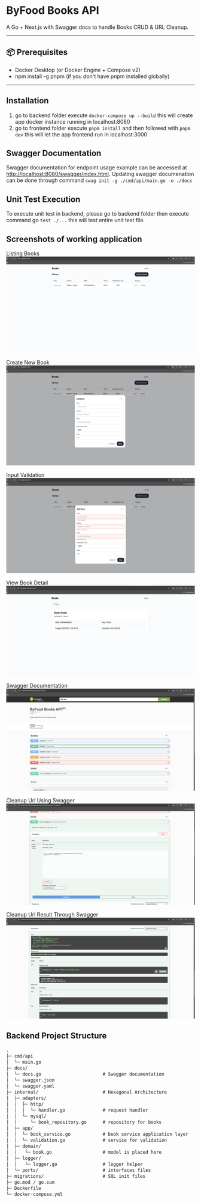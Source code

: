 # ByFood Books API

A Go + Next.js with Swagger docs to handle Books CRUD & URL Cleanup.

---

## 📦 Prerequisites

- Docker Desktop (or Docker Engine + Compose v2)
- npm install -g pnpm (if you don't have pnpm installed globally)

---

## Installation

1. go to backend folder execute `docker-compose up --build` this will create app docker instance running in localhost:8080
2. go to frontend folder execute `pnpm install` and then followed with `pnpm dev` this will let the app frontend run in localhost:3000

## Swagger Documentation 

Swagger documentation for endpoint usage example can be accessed at [http://localhost:8080/swagger/index.html](http://localhost:8080/swagger/index.html). Updating swagger documenation can be done through command `swag init -g ./cmd/api/main.go -o ./docs`

## Unit Test Execution

To execute unit test in backend, please go to backend folder then execute command go `test ./...` this will test entire unit test file.

## Screenshots of working application

Listing Books
![Listing Books](./assets/1_list_books.png)

Create New Book
![Create New Book](./assets/2_create_book_modal.png)

Input Validation
![Input Validation](./assets/3_create_book_validation.png)

View Book Detail
![View Book](./assets/4_view_book_detail.png)

Swagger Documentation
![Swagger documentation](./assets/5_swagger_documentation.png)

Cleanup Url Using Swagger
![Swagger documentation](./assets/6_swagger_cleanup_url.png)

Cleanup Url Result Through Swagger
![Swagger documentation](./assets/7_swagger_cleanup_result.png)

## Backend Project Structure

```text
.
├─ cmd/api
│  └─ main.go
├─ docs/
│  └─ docs.go                       # Swagger documentation
│  └─ swagger.json
│  └─ swagger.yaml
├─ internal/                        # Hexagonal Architecture
│  ├─ adapters/
│  │  ├─ http/
│  │  │  └─ handler.go              # request handler
│  │  └─ mysql/
│  │     └─ book_repository.go      # repository for books
│  ├─ app/
│  │  └─ book_service.go            # book service application layer
│  │  └─ validation.go              # service for validation
│  ├─ domain/
│  │   └─ book.go                   # model is placed here
│  ├─ logger/
│  │   └─ logger.go                 # logger helper
│  └─ ports/                        # interfaces files
├─ migrations/                      # SQL init files
├─ go.mod / go.sum
├─ Dockerfile
└─ docker-compose.yml
```

